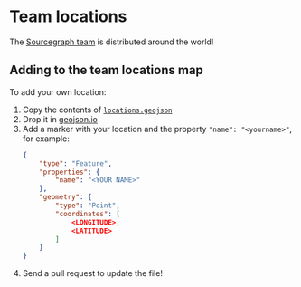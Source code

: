 # Team locations

The [Sourcegraph team](index.md) is distributed around the world!

<!-- https://docs.github.com/en/github/managing-files-in-a-repository/mapping-geojson-files-on-github#embedding-your-map-elsewhere -->
<script src="https://embed.github.com/view/geojson/sourcegraph/about/main/company/team/locations.geojson"></script>

## Adding to the team locations map

To add your own location:

1. Copy the contents of [`locations.geojson`](https://raw.githubusercontent.com/sourcegraph/about/main/company/team/locations.geojson)
1. Drop it in [geojson.io](https://geojson.io)
1. Add a marker with your location and the property `"name": "<yourname>"`, for example:
    ```json
    {
        "type": "Feature",
        "properties": {
            "name": "<YOUR NAME>"
        },
        "geometry": {
            "type": "Point",
            "coordinates": [
                <LONGITUDE>,
                <LATITUDE>
            ]
        }
    }
    ```
1. Send a pull request to update the file!
